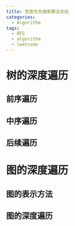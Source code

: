 ```yaml
---
title: 宽度优先搜索算法总结
categories:
  - Algorithm
tags:
  - BFS
  - algorithm
  - leetcode
---
```


# 树的深度遍历

## 前序遍历

## 中序遍历

## 后续遍历

# 图的深度遍历

## 图的表示方法

## 图的深度遍历
